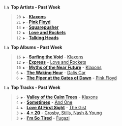 <!--START_LASTFM_ARTISTS:{"period": "7day", "rows": 5}-->
<a href="https://last.fm" target="_blank"><img src="https://user-images.githubusercontent.com/17434202/215290617-e793598d-d7c9-428f-9975-156db1ba89cc.svg" alt="Last.fm Logo" width="18" height="13"/></a> **Top Artists - Past Week**

> `28 ▶️` ∙ **[Klaxons](https://www.last.fm/music/Klaxons)**<br/>
> `21 ▶️` ∙ **[Pink Floyd](https://www.last.fm/music/Pink+Floyd)**<br/>
> `14 ▶️` ∙ **[Squarepusher](https://www.last.fm/music/Squarepusher)**<br/>
> `12 ▶️` ∙ **[Love and Rockets](https://www.last.fm/music/Love+and+Rockets)**<br/>
> `12 ▶️` ∙ **[Talking Heads](https://www.last.fm/music/Talking+Heads)**<br/>
<!--END_LASTFM_ARTISTS-->

<!--START_LASTFM_ALBUMS:{"period": "7day", "rows": 5}-->
<a href="https://last.fm" target="_blank"><img src="https://user-images.githubusercontent.com/17434202/215290617-e793598d-d7c9-428f-9975-156db1ba89cc.svg" alt="Last.fm Logo" width="18" height="13"/></a> **Top Albums - Past Week**

> `16 ▶️` ∙ **[Surfing the Void](https://www.last.fm/music/Klaxons/Surfing+the+Void)** - [Klaxons](https://www.last.fm/music/Klaxons)<br/>
> `12 ▶️` ∙ **[Express](https://www.last.fm/music/Love+and+Rockets/Express)** - [Love and Rockets](https://www.last.fm/music/Love+and+Rockets)<br/>
> `10 ▶️` ∙ **[Myths of the Near Future](https://www.last.fm/music/Klaxons/Myths+of+the+Near+Future)** - [Klaxons](https://www.last.fm/music/Klaxons)<br/>
> `6 ▶️` ∙ **[The Waking Hour](https://www.last.fm/music/Dalis+Car/The+Waking+Hour)** - [Dalis Car](https://www.last.fm/music/Dalis+Car)<br/>
> `6 ▶️` ∙ **[The Piper at the Gates of Dawn](https://www.last.fm/music/Pink+Floyd/The+Piper+at+the+Gates+of+Dawn)** - [Pink Floyd](https://www.last.fm/music/Pink+Floyd)<br/>
<!--END_LASTFM_ALBUMS-->

<!--START_LASTFM_TRACKS:{"period": "7day", "rows": 5}-->
<a href="https://last.fm" target="_blank"><img src="https://user-images.githubusercontent.com/17434202/215290617-e793598d-d7c9-428f-9975-156db1ba89cc.svg" alt="Last.fm Logo" width="18" height="13"/></a> **Top Tracks - Past Week**

> `5 ▶️` ∙ **[Valley of the Calm Trees](https://www.last.fm/music/Klaxons/_/Valley+of+the+Calm+Trees)** - [Klaxons](https://www.last.fm/music/Klaxons)<br/>
> `4 ▶️` ∙ **[Sometimes](https://www.last.fm/music/And+One/_/Sometimes)** - [And One](https://www.last.fm/music/And+One)<br/>
> `4 ▶️` ∙ **[Love At First Sight](https://www.last.fm/music/The+Gist/_/Love+At+First+Sight)** - [The Gist](https://www.last.fm/music/The+Gist)<br/>
> `3 ▶️` ∙ **[4 + 20](https://www.last.fm/music/Crosby,+Stills,+Nash+&+Young/_/4+%252B+20)** - [Crosby, Stills, Nash & Young](https://www.last.fm/music/Crosby,+Stills,+Nash+&+Young)<br/>
> `3 ▶️` ∙ **[I'm So Tired](https://www.last.fm/music/Fugazi/_/I%27m+So+Tired)** - [Fugazi](https://www.last.fm/music/Fugazi)<br/>
<!--END_LASTFM_TRACKS-->